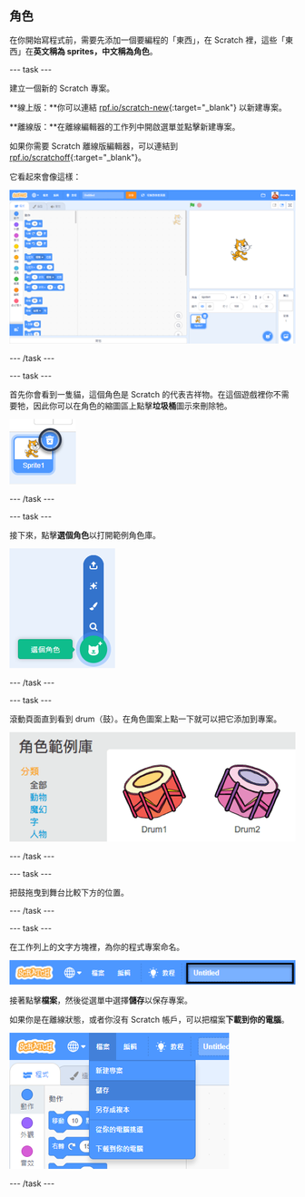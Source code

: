 ## 角色

在你開始寫程式前，需要先添加一個要編程的「東西」，在 Scratch 裡，這些「東西」在**英文稱為 sprites，中文稱為角色**。

\--- task \---

建立一個新的 Scratch 專案。

**線上版：**你可以連結 [rpf.io/scratch-new](http://rpf.io/scratch-new){:target="_blank"} 以新建專案。

**離線版：**在離線編輯器的工作列中開啟選單並點擊新建專案。

如果你需要 Scratch 離線版編輯器，可以連結到 [rpf.io/scratchoff](http://rpf.io/scratchoff){:target="_blank"}。

它看起來會像這樣：

![截圖](images/band-scratch.png)

\--- /task \---

\--- task \---

首先你會看到一隻貓，這個角色是 Scratch 的代表吉祥物。在這個遊戲裡你不需要牠，因此你可以在角色的縮圖區上點擊**垃圾桶**圖示來刪除牠。

![截圖](images/band-delete-annotated.png)

\--- /task \---

\--- task \---

接下來，點擊**選個角色**以打開範例角色庫。

![截圖](images/band-sprite-library.png)

\--- /task \---

\--- task \---

滾動頁面直到看到 drum（鼓）。在角色圖案上點一下就可以把它添加到專案。

![截圖](images/band-sprite-drum.png)

\--- /task \---

\--- task \---

把鼓拖曳到舞台比較下方的位置。

\--- /task \---

\--- task \---

在工作列上的文字方塊裡，為你的程式專案命名。

![名稱](images/band-name-annotated.png)

接著點擊**檔案**，然後從選單中選擇**儲存**以保存專案。

如果你是在離線狀態，或者你沒有 Scratch 帳戶，可以把檔案**下載到你的電腦**。

![截圖](images/band-save.png)

\--- /task \---